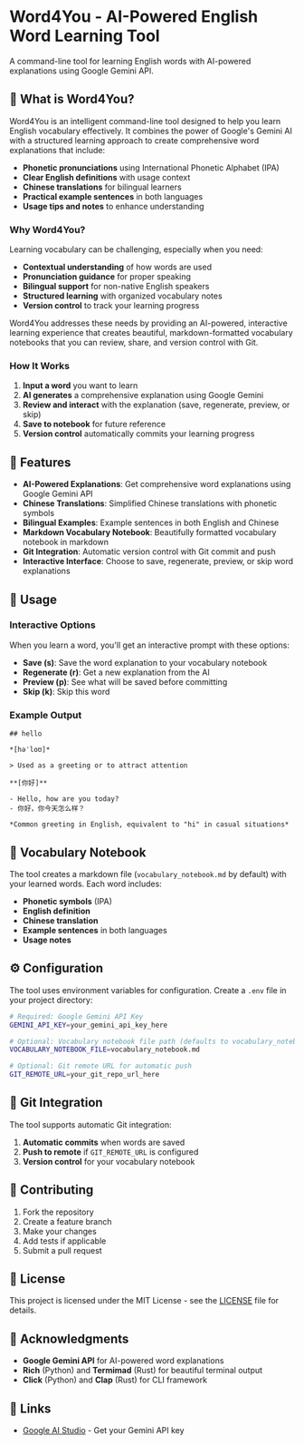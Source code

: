 # Word4You - AI-Powered English Word Learning Tool

A command-line tool for learning English words with AI-powered explanations using Google Gemini API.

## 🎯 What is Word4You?

Word4You is an intelligent command-line tool designed to help you learn English vocabulary effectively. It combines the power of Google's Gemini AI with a structured learning approach to create comprehensive word explanations that include:

- **Phonetic pronunciations** using International Phonetic Alphabet (IPA)
- **Clear English definitions** with usage context
- **Chinese translations** for bilingual learners
- **Practical example sentences** in both languages
- **Usage tips and notes** to enhance understanding

### Why Word4You?

Learning vocabulary can be challenging, especially when you need:
- **Contextual understanding** of how words are used
- **Pronunciation guidance** for proper speaking
- **Bilingual support** for non-native English speakers
- **Structured learning** with organized vocabulary notes
- **Version control** to track your learning progress

Word4You addresses these needs by providing an AI-powered, interactive learning experience that creates beautiful, markdown-formatted vocabulary notebooks that you can review, share, and version control with Git.

### How It Works

1. **Input a word** you want to learn
2. **AI generates** a comprehensive explanation using Google Gemini
3. **Review and interact** with the explanation (save, regenerate, preview, or skip)
4. **Save to notebook** for future reference
5. **Version control** automatically commits your learning progress

## 🌟 Features

- **AI-Powered Explanations**: Get comprehensive word explanations using Google Gemini API
- **Chinese Translations**: Simplified Chinese translations with phonetic symbols
- **Bilingual Examples**: Example sentences in both English and Chinese
- **Markdown Vocabulary Notebook**: Beautifully formatted vocabulary notebook in markdown
- **Git Integration**: Automatic version control with Git commit and push
- **Interactive Interface**: Choose to save, regenerate, preview, or skip word explanations

## 📖 Usage

### Interactive Options

When you learn a word, you'll get an interactive prompt with these options:

- **Save (s)**: Save the word explanation to your vocabulary notebook
- **Regenerate (r)**: Get a new explanation from the AI
- **Preview (p)**: See what will be saved before committing
- **Skip (k)**: Skip this word

### Example Output

```
## hello

*[həˈloʊ]*

> Used as a greeting or to attract attention

**[你好]**

- Hello, how are you today?
- 你好，你今天怎么样？

*Common greeting in English, equivalent to "hi" in casual situations*
```

## 📝 Vocabulary Notebook

The tool creates a markdown file (`vocabulary_notebook.md` by default) with your learned words. Each word includes:

- **Phonetic symbols** (IPA)
- **English definition**
- **Chinese translation**
- **Example sentences** in both languages
- **Usage notes**

## ⚙️ Configuration

The tool uses environment variables for configuration. Create a `.env` file in your project directory:

```bash
# Required: Google Gemini API Key
GEMINI_API_KEY=your_gemini_api_key_here

# Optional: Vocabulary notebook file path (defaults to vocabulary_notebook.md)
VOCABULARY_NOTEBOOK_FILE=vocabulary_notebook.md

# Optional: Git remote URL for automatic push
GIT_REMOTE_URL=your_git_repo_url_here
```

## 🔄 Git Integration

The tool supports automatic Git integration:

1. **Automatic commits** when words are saved
2. **Push to remote** if `GIT_REMOTE_URL` is configured
3. **Version control** for your vocabulary notebook

## 🤝 Contributing

1. Fork the repository
2. Create a feature branch
3. Make your changes
4. Add tests if applicable
5. Submit a pull request

## 📄 License

This project is licensed under the MIT License - see the [LICENSE](LICENSE) file for details.

## 🙏 Acknowledgments

- **Google Gemini API** for AI-powered word explanations
- **Rich** (Python) and **Termimad** (Rust) for beautiful terminal output
- **Click** (Python) and **Clap** (Rust) for CLI framework

## 🔗 Links

- [Google AI Studio](https://makersuite.google.com/app/apikey) - Get your Gemini API key 